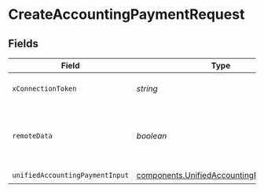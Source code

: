 # CreateAccountingPaymentRequest


## Fields

| Field                                                                                                | Type                                                                                                 | Required                                                                                             | Description                                                                                          | Example                                                                                              |
| ---------------------------------------------------------------------------------------------------- | ---------------------------------------------------------------------------------------------------- | ---------------------------------------------------------------------------------------------------- | ---------------------------------------------------------------------------------------------------- | ---------------------------------------------------------------------------------------------------- |
| `xConnectionToken`                                                                                   | *string*                                                                                             | :heavy_check_mark:                                                                                   | The connection token                                                                                 |                                                                                                      |
| `remoteData`                                                                                         | *boolean*                                                                                            | :heavy_minus_sign:                                                                                   | Set to true to include data from the original Accounting software.                                   | false                                                                                                |
| `unifiedAccountingPaymentInput`                                                                      | [components.UnifiedAccountingPaymentInput](../../models/components/unifiedaccountingpaymentinput.md) | :heavy_check_mark:                                                                                   | N/A                                                                                                  |                                                                                                      |